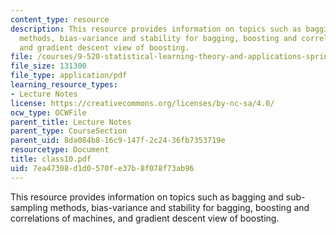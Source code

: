```yaml
---
content_type: resource
description: This resource provides information on topics such as bagging and sub-sampling
  methods, bias-variance and stability for bagging, boosting and correlations of machines,
  and gradient descent view of boosting.
file: /courses/9-520-statistical-learning-theory-and-applications-spring-2006/7ea47308d1d0570fe37b8f078f73ab96_class10.pdf
file_size: 131300
file_type: application/pdf
learning_resource_types:
- Lecture Notes
license: https://creativecommons.org/licenses/by-nc-sa/4.0/
ocw_type: OCWFile
parent_title: Lecture Notes
parent_type: CourseSection
parent_uid: 8da084b8-16c9-147f-2c24-36fb7353719e
resourcetype: Document
title: class10.pdf
uid: 7ea47308-d1d0-570f-e37b-8f078f73ab96
---
```

This resource provides information on topics such as bagging and sub-sampling methods, bias-variance and stability for bagging, boosting and correlations of machines, and gradient descent view of boosting.